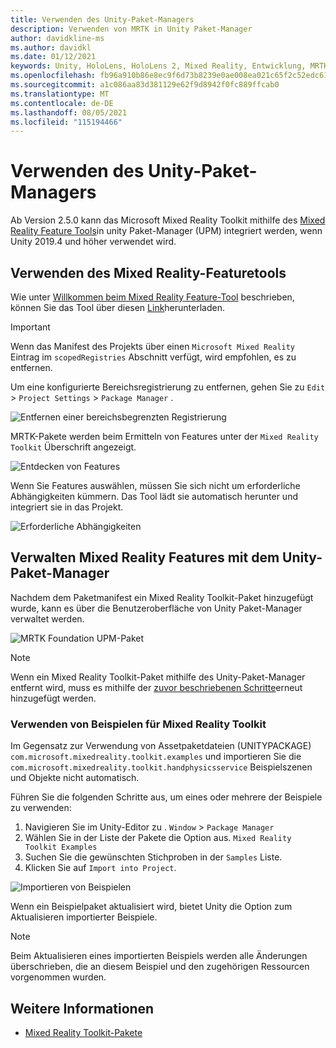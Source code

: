 ```yaml
---
title: Verwenden des Unity-Paket-Managers
description: Verwenden von MRTK in Unity Paket-Manager
author: davidkline-ms
ms.author: davidkl
ms.date: 01/12/2021
keywords: Unity, HoloLens, HoloLens 2, Mixed Reality, Entwicklung, MRTK-Pakete,
ms.openlocfilehash: fb96a910b86e8ec9f6d73b8239e0ae008ea021c65f2c52edc613d2fe02719e58
ms.sourcegitcommit: a1c086aa83d381129e62f9d8942f0fc889ffcab0
ms.translationtype: MT
ms.contentlocale: de-DE
ms.lasthandoff: 08/05/2021
ms.locfileid: "115194466"
---
```

# <a name="using-the-unity-package-manager"></a>Verwenden des Unity-Paket-Managers

Ab Version 2.5.0 kann das Microsoft Mixed Reality Toolkit mithilfe des [Mixed Reality Feature Tools](/windows/mixed-reality/develop/unity/welcome-to-mr-feature-tool)in unity Paket-Manager (UPM) integriert werden, wenn Unity 2019.4 und höher verwendet wird.

## <a name="using-the-mixed-reality-feature-tool"></a>Verwenden des Mixed Reality-Featuretools

Wie unter [Willkommen beim Mixed Reality Feature-Tool](/windows/mixed-reality/develop/unity/welcome-to-mr-feature-tool) beschrieben, können Sie das Tool über diesen [Link](https://aka.ms/MRFeatureTool)herunterladen.

> [!IMPORTANT]
> Wenn das Manifest des Projekts über einen `Microsoft Mixed Reality` Eintrag im `scopedRegistries` Abschnitt verfügt, wird empfohlen, es zu entfernen.
>
> Um eine konfigurierte Bereichsregistrierung zu entfernen, gehen Sie zu `Edit`  >  `Project Settings`  >  `Package Manager` .
>
> ![Entfernen einer bereichsbegrenzten Registrierung](../features/images/packaging/RemoveScopedRegistry.png)

MRTK-Pakete werden beim Ermitteln von Features unter der `Mixed Reality Toolkit` Überschrift angezeigt.

![Entdecken von Features](../features/images/packaging/DiscoverFeatures.png)

Wenn Sie Features auswählen, müssen Sie sich nicht um erforderliche Abhängigkeiten kümmern. Das Tool lädt sie automatisch herunter und integriert sie in das Projekt.

![Erforderliche Abhängigkeiten](../features/images/packaging/RequiredDependencies.png)

## <a name="managing-mixed-reality-features-with-the-unity-package-manager"></a>Verwalten Mixed Reality Features mit dem Unity-Paket-Manager

Nachdem dem Paketmanifest ein Mixed Reality Toolkit-Paket hinzugefügt wurde, kann es über die Benutzeroberfläche von Unity Paket-Manager verwaltet werden.

![MRTK Foundation UPM-Paket](../features/images/packaging/MRTK_FoundationUPM.png)

> [!NOTE]
> Wenn ein Mixed Reality Toolkit-Paket mithilfe des Unity-Paket-Manager entfernt wird, muss es mithilfe der [zuvor beschriebenen Schritte](#using-the-mixed-reality-feature-tool)erneut hinzugefügt werden.

### <a name="using-mixed-reality-toolkit-examples"></a>Verwenden von Beispielen für Mixed Reality Toolkit

Im Gegensatz zur Verwendung von Assetpaketdateien (UNITYPACKAGE) `com.microsoft.mixedreality.toolkit.examples` und importieren Sie die `com.microsoft.mixedreality.toolkit.handphysicsservice` Beispielszenen und Objekte nicht automatisch.

Führen Sie die folgenden Schritte aus, um eines oder mehrere der Beispiele zu verwenden:

1. Navigieren Sie im Unity-Editor zu . `Window` > `Package Manager`
1. Wählen Sie in der Liste der Pakete die Option aus. `Mixed Reality Toolkit Examples`
1. Suchen Sie die gewünschten Stichproben in der `Samples` Liste.
1. Klicken Sie auf `Import into Project`.

![Importieren von Beispielen](../features/images/packaging/MRTK_ExamplesUpm.png)

Wenn ein Beispielpaket aktualisiert wird, bietet Unity die Option zum Aktualisieren importierter Beispiele.

> [!NOTE]
> Beim Aktualisieren eines importierten Beispiels werden alle Änderungen überschrieben, die an diesem Beispiel und den zugehörigen Ressourcen vorgenommen wurden.

## <a name="see-also"></a>Weitere Informationen

- [Mixed Reality Toolkit-Pakete](../packages/mrtk-packages.md)
